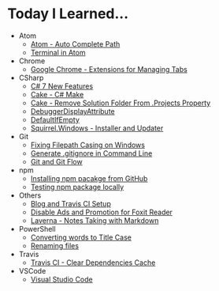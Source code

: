 # Today I Learned...

- Atom
  * [Atom - Auto Complete Path](Atom/atom-auto-complete-path.md)
  * [Terminal in Atom](Atom/terminal-in-atom.md)
- Chrome
  * [Google Chrome - Extensions for Managing Tabs](Chrome/google-chrome-extensions-for-managing-tabs.md)
- CSharp
  * [C# 7 New Features](CSharp/c-7-new-features.md)
  * [Cake - C# Make](CSharp/cake-c-make.md)
  * [Cake - Remove Solution Folder From .Projects Property](CSharp/cake-remove-solution-folder-from-projects-property.md)
  * [DebuggerDisplayAttribute](CSharp/debuggerdisplayattribute.md)
  * [DefaultIfEmpty](CSharp/defaultifempty.md)
  * [Squirrel.Windows - Installer and Updater](CSharp/squirrel-windows-installer-and-updater.md)
- Git
  * [Fixing Filepath Casing on Windows](Git/fixing-filepath-casing-on-windows.md)
  * [Generate .gitignore in Command Line](Git/generate-gitignore-in-command-line.md)
  * [Git and Git Flow](Git/git-and-git-flow.md)
- npm
  * [Installing npm pacakge from GitHub](npm/installing-npm-pacakge-from-github.md)
  * [Testing npm package locally](npm/testing-npm-package-locally.md)
- Others
  * [Blog and Travis CI Setup](Others/blog-and-travis-ci-setup.md)
  * [Disable Ads and Promotion for Foxit Reader](Others/disable-ads-and-promotion-for-foxit-reader.md)
  * [Laverna - Notes Taking with Markdown](Others/laverna-notes-taking-with-markdown.md)
- PowerShell
  * [Converting words to Title Case](PowerShell/converting-words-to-title-case.md)
  * [Renaming files](PowerShell/renaming-files.md)
- Travis
  * [Travis CI - Clear Dependencies Cache](Travis/travis-ci-clear-dependencies-cache.md)
- VSCode
  * [Visual Studio Code](VSCode/visual-studio-code.md)
